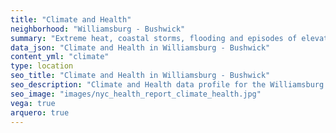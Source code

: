 ```yaml
---
title: "Climate and Health"
neighborhood: "Williamsburg - Bushwick"
summary: "Extreme heat, coastal storms, flooding and episodes of elevated ozone are climate-related hazards that may increase with climate change and have important public health impacts in New York City. Extreme weather can cause power outages, which also threaten public health. This report provides neighborhood indicators of climate-related hazards, vulnerability and health impacts."
data_json: "Climate and Health in Williamsburg - Bushwick"
content_yml: "climate"
type: location
seo_title: "Climate and Health in Williamsburg - Bushwick"
seo_description: "Climate and Health data profile for the Williamsburg - Bushwick neighborhood of NYC."
seo_image: "images/nyc_health_report_climate_health.jpg"
vega: true
arquero: true
---
```

